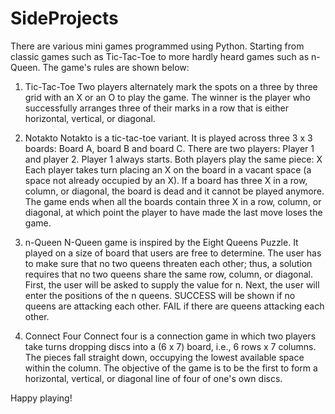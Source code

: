 # SideProjects

There are various mini games programmed using Python. Starting from classic games such as Tic-Tac-Toe to more hardly heard games such as n-Queen.
The game's rules are shown below:


1. Tic-Tac-Toe
   Two players alternately mark the spots on a three by three grid with an X or an O to play the game. 
   The winner is the player who successfully arranges three of their marks in a row that is either horizontal, vertical, or diagonal.
   
2. Notakto
   Notakto is a tic-tac-toe variant. It is played across three 3 x 3 boards: Board A, board B and board C.
   There are two players: Player 1 and player 2. Player 1 always starts. Both players play the same piece: X
   Each player takes turn placing an X on the board in a vacant space (a space not already occupied by an X).
   If a board has three X in a row, column, or diagonal, the board is dead and it cannot be played anymore.
   The game ends when all the boards contain three X in a row, column, or diagonal, at which point the player to have made the last move loses the game.
   
3. n-Queen
   N-Queen game is inspired by the Eight Queens Puzzle. It played on a size of board that users are free to determine. The user has to make sure
   that no two queens threaten each other; thus, a solution requires that no two queens share the same row, column, or diagonal.
   First, the user will be asked to supply the value for n. Next, the user will enter the positions of the n queens.
   SUCCESS will be shown if no queens are attacking each other. FAIL if there are queens attacking each other. 
   
4. Connect Four
   Connect four is a connection game in which two players take turns dropping discs into a (6 x 7) board, i.e., 6 rows x 7 columns. 
   The pieces fall straight down, occupying the lowest available space within the column. 
   The objective of the game is to be the first to form a horizontal, vertical, or diagonal line of four of one's own discs.
   
Happy playing!
